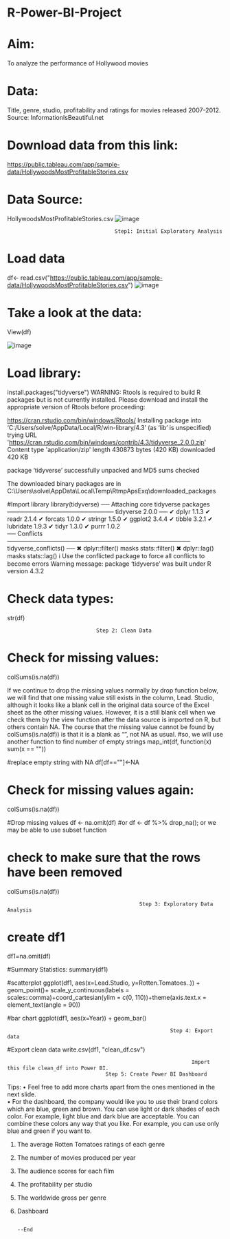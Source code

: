 # R-Power-BI-Project
                                          
# Aim: 
To analyze the performance of Hollywood movies 

# Data: 
Title, genre, studio, profitability and ratings for movies released 2007-2012. Source: InformationIsBeautiful.net 

# Download data from this link:  
https://public.tableau.com/app/sample-data/HollywoodsMostProfitableStories.csv

# Data Source:  
HollywoodsMostProfitableStories.csv 
![image](https://github.com/ChenJustIT/R-Power-BI-Project/assets/150026038/48013f6b-c146-4d38-845f-13066cf2c37f)
 

                                       Step1: Initial Exploratory Analysis

# Load data 
df<- read.csv("https://public.tableau.com/app/sample-data/HollywoodsMostProfitableStories.csv")
 ![image](https://github.com/ChenJustIT/R-Power-BI-Project/assets/150026038/3a1260b8-a18c-442e-8e60-3b62cdd58401)

 

# Take a look at the data: 

View(df)

 ![image](https://github.com/ChenJustIT/R-Power-BI-Project/assets/150026038/5ebae422-8a8b-4a14-8fb4-9026698c66c3)

# Load library: 
install.packages("tidyverse")
WARNING: Rtools is required to build R packages but is not currently installed. Please download and install the appropriate version of Rtools before proceeding:

https://cran.rstudio.com/bin/windows/Rtools/
Installing package into ‘C:/Users/solve/AppData/Local/R/win-library/4.3’
(as ‘lib’ is unspecified)
trying URL 'https://cran.rstudio.com/bin/windows/contrib/4.3/tidyverse_2.0.0.zip'
Content type 'application/zip' length 430873 bytes (420 KB)
downloaded 420 KB

package ‘tidyverse’ successfully unpacked and MD5 sums checked

The downloaded binary packages are in
C:\Users\solve\AppData\Local\Temp\RtmpApsExq\downloaded_packages

#Import library 
library(tidyverse)
── Attaching core tidyverse packages ───────────────────────── tidyverse 2.0.0 ──
✔ dplyr     1.1.3     ✔ readr     2.1.4
✔ forcats   1.0.0     ✔ stringr   1.5.0
✔ ggplot2   3.4.4     ✔ tibble    3.2.1
✔ lubridate 1.9.3     ✔ tidyr     1.3.0
✔ purrr     1.0.2     
── Conflicts ─────────────────────────────────────────── tidyverse_conflicts() ──
✖ dplyr::filter() masks stats::filter()
✖ dplyr::lag()    masks stats::lag()
ℹ Use the conflicted package to force all conflicts to become errors
Warning message:
package ‘tidyverse’ was built under R version 4.3.2

# Check data types: 
str(df)
 
                                 Step 2: Clean Data 

# Check for missing values:
colSums(is.na(df))
 

  
If we continue to drop the missing values normally by drop function below, we will find that one missing value still exists in the column, Lead. Studio, although it looks like a blank cell in the original data source of the Excel sheet as the other missing values. However, it is a still blank cell when we check them by the view function after the data source is imported on R, but others contain NA. The course that the missing value cannot be found by colSums(is.na(df)) is that it is a blank as “”, not NA as usual.
#so, we will use another function to find number of empty strings
map_int(df, function(x) sum(x == ""))
 
#replace empty string with NA
df[df==""]<-NA
# Check for missing values again:
colSums(is.na(df))
 

#Drop missing values 
df <- na.omit(df)      #or df <- df %>% drop_na();   or we may be able to use subset function


# check to make sure that the rows have been removed 
 colSums(is.na(df))
 
 

                                               Step 3: Exploratory Data Analysis 
# create df1
df1=na.omit(df) 

#Summary Statistics: 
summary(df1)
 
  
  
#scatterplot 
ggplot(df1, aes(x=Lead.Studio, y=Rotten.Tomatoes..)) + geom_point()+ scale_y_continuous(labels = scales::comma)+coord_cartesian(ylim = c(0, 110))+theme(axis.text.x = element_text(angle = 90))

 

 #bar chart 
ggplot(df1, aes(x=Year)) + geom_bar()

 
                                                         Step 4: Export data 
#Export clean data 
write.csv(df1, "clean_df.csv") 

 
                                                                Import this file clean_df into Power BI.
                                    Step 5: Create Power BI Dashboard 

Tips: 
•	Feel free to add more charts apart from the ones mentioned in the next slide.  
•     For the dashboard, the company would like you to use their brand colors which are 
        blue, green and brown. You can use light or dark shades of each color. For example, 
       light blue and dark blue are acceptable. 
       You can combine these colors any way that you like. For example, you can use only 
              blue and green if you want to. 

1.	The average Rotten Tomatoes ratings of each genre
 

2.	The number of movies produced per year 
       

3.	The audience scores for each film  
        
4.	The profitability per studio      
       

5.	The worldwide gross per genre 
                   
6.	Dashboard
 

                  
                                                                                                                           --End
